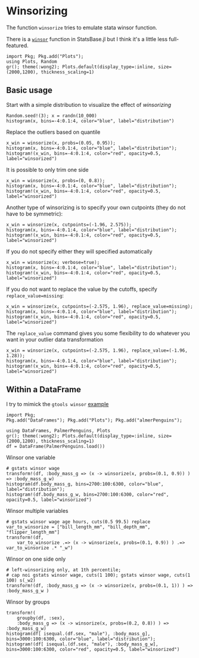 # Winsorizing

The function `winsorize` tries to emulate stata winsor function.

There is a [`winsor`](https://juliastats.org/StatsBase.jl/stable/robust/#StatsBase.winsor) function in StatsBase.jl but I think it's a little less full-featured.


```@setup hist
import Pkg; Pkg.add("Plots");
using Plots, Random
gr(); theme(:wong2); Plots.default(display_type=:inline, size=(2000,1200), thickness_scaling=1)
```


## Basic usage

Start with a simple distribution to visualize the effect of *winsorizing*
```@example hist
Random.seed!(3); x = randn(10_000)
histogram(x, bins=-4:0.1:4, color="blue", label="distribution")
```

Replace the outliers based on quantile
```@example hist; continued=true
x_win = winsorize(x, probs=(0.05, 0.95));
histogram(x, bins=-4:0.1:4, color="blue", label="distribution"); 
histogram!(x_win, bins=-4:0.1:4, color="red", opacity=0.5, label="winsorized")
```

It is possible to only trim one side
```@example hist; continued=true
x_win = winsorize(x, probs=(0, 0.8));
histogram(x, bins=-4:0.1:4, color="blue", label="distribution"); 
histogram!(x_win, bins=-4:0.1:4, color="red", opacity=0.5, label="winsorized")
```


Another type of winsorizing is to specify your own cutpoints (they do not have to be symmetric):
```@example hist; continued=true
x_win = winsorize(x, cutpoints=(-1.96, 2.575));
histogram(x, bins=-4:0.1:4, color="blue", label="distribution"); 
histogram!(x_win, bins=-4:0.1:4, color="red", opacity=0.5, label="winsorized")
```

If you do not specify either they will specified automatically
```@example hist; continued=true
x_win = winsorize(x; verbose=true);
histogram(x, bins=-4:0.1:4, color="blue", label="distribution"); 
histogram!(x_win, bins=-4:0.1:4, color="red", opacity=0.5, label="winsorized")
```

If you do not want to replace the value by the cutoffs, specify `replace_value=missing`:
```@example hist; continued=true
x_win = winsorize(x, cutpoints=(-2.575, 1.96), replace_value=missing);
histogram(x, bins=-4:0.1:4, color="blue", label="distribution"); 
histogram!(x_win, bins=-4:0.1:4, color="red", opacity=0.5, label="winsorized")
```

The `replace_value` command gives you some flexibility to do whatever you want in your outlier data transformation
```@example hist; continued=true
x_win = winsorize(x, cutpoints=(-2.575, 1.96), replace_value=(-1.96, 1.28));
histogram(x, bins=-4:0.1:4, color="blue", label="distribution"); 
histogram!(x_win, bins=-4:0.1:4, color="red", opacity=0.5, label="winsorized")
```




## Within a DataFrame

I try to mimick the `gtools winsor` [example](https://raw.githubusercontent.com/mcaceresb/stata-gtools/master/docs/examples/gstats_winsor.do)

```@setup dataframe
import Pkg; 
Pkg.add("DataFrames"); Pkg.add("Plots"); Pkg.add("almerPenguins");
```


```@example dataframe
using DataFrames, PalmerPenguins, Plots
gr(); theme(:wong2); Plots.default(display_type=:inline, size=(2000,1200), thickness_scaling=1)
df = DataFrame(PalmerPenguins.load())
```

Winsor one variable
```@example dataframe; continued=true
# gstats winsor wage
transform!(df, :body_mass_g => (x -> winsorize(x, probs=(0.1, 0.9)) ) => :body_mass_g_w)
histogram(df.body_mass_g, bins=2700:100:6300, color="blue", label="distribution"); 
histogram!(df.body_mass_g_w, bins=2700:100:6300, color="red", opacity=0.5, label="winsorized")
```

Winsor multiple variables
```@example dataframe; continued=true
# gstats winsor wage age hours, cuts(0.5 99.5) replace
var_to_winsorize = ["bill_length_mm", "bill_depth_mm", "flipper_length_mm"]
transform!(df, 
    var_to_winsorize .=> (x -> winsorize(x, probs=(0.1, 0.9)) ) .=> var_to_winsorize .* "_w")
```

Winsor on one side only
```@example dataframe; continued=true
# left-winsorizing only, at 1th percentile; 
# cap noi gstats winsor wage, cuts(1 100); gstats winsor wage, cuts(1 100) s(_w2)
transform!(df, :body_mass_g => (x -> winsorize(x, probs=(0.1, 1)) ) => :body_mass_g_w )
```

Winsor by groups
```@example dataframe; continued=true
transform!(
    groupby(df, :sex),
    :body_mass_g => (x -> winsorize(x, probs=(0.2, 0.8)) ) => :body_mass_g_w)
histogram(df[ isequal.(df.sex, "male"), :body_mass_g], bins=3000:100:6300, color="blue", label="distribution"); 
histogram!(df[ isequal.(df.sex, "male"), :body_mass_g_w], bins=3000:100:6300, color="red", opacity=0.5, label="winsorized")
```



